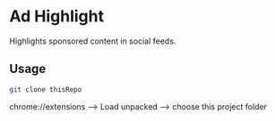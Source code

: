 # Ad Highlight

Highlights sponsored content in social feeds.

## Usage

```bash
git clone thisRepo
```

chrome://extensions --> Load unpacked --> choose this project folder
